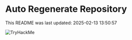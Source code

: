 # Auto Regenerate Repository

This README was last updated: 2025-02-13 13:50:57

 ![TryHackMe](https://tryhackme.com/badge/533634)